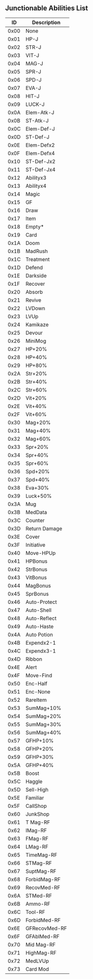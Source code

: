 ## Junctionable Abilities List

| ID   | Description   |
|------|---------------|
| 0x00 | None          |
| 0x01 | HP-J          |
| 0x02 | STR-J         |
| 0x03 | VIT-J         |
| 0x04 | MAG-J         |
| 0x05 | SPR-J         |
| 0x06 | SPD-J         |
| 0x07 | EVA-J         |
| 0x08 | HIT-J         |
| 0x09 | LUCK-J        |
| 0x0A | Elem-Atk-J    |
| 0x0B | ST-Atk-J      |
| 0x0C | Elem-Def-J    |
| 0x0D | ST-Def-J      |
| 0x0E | Elem-Defx2    |
| 0x0F | Elem-Defx4    |
| 0x10 | ST-Def-Jx2    |
| 0x11 | ST-Def-Jx4    |
| 0x12 | Abilityx3     |
| 0x13 | Abilityx4     |
| 0x14 | Magic         |
| 0x15 | GF            |
| 0x16 | Draw          |
| 0x17 | Item          |
| 0x18 | Empty*        |
| 0x19 | Card          |
| 0x1A | Doom          |
| 0x1B | MadRush       |
| 0x1C | Treatment     |
| 0x1D | Defend        |
| 0x1E | Darkside      |
| 0x1F | Recover       |
| 0x20 | Absorb        |
| 0x21 | Revive        |
| 0x22 | LVDown        |
| 0x23 | LVUp          |
| 0x24 | Kamikaze      |
| 0x25 | Devour        |
| 0x26 | MiniMog       |
| 0x27 | HP+20%        |
| 0x28 | HP+40%        |
| 0x29 | HP+80%        |
| 0x2A | Str+20%       |
| 0x2B | Str+40%       |
| 0x2C | Str+60%       |
| 0x2D | Vit+20%       |
| 0x2E | Vit+40%       |
| 0x2F | Vit+60%       |
| 0x30 | Mag+20%       |
| 0x31 | Mag+40%       |
| 0x32 | Mag+60%       |
| 0x33 | Spr+20%       |
| 0x34 | Spr+40%       |
| 0x35 | Spr+60%       |
| 0x36 | Spd+20%       |
| 0x37 | Spd+40%       |
| 0x38 | Eva+30%       |
| 0x39 | Luck+50%      |
| 0x3A | Mug           |
| 0x3B | MedData       |
| 0x3C | Counter       |
| 0x3D | Return Damage |
| 0x3E | Cover         |
| 0x3F | Initiative    |
| 0x40 | Move-HPUp     |
| 0x41 | HPBonus       |
| 0x42 | StrBonus      |
| 0x43 | VitBonus      |
| 0x44 | MagBonus      |
| 0x45 | SprBonus      |
| 0x46 | Auto-Protect  |
| 0x47 | Auto-Shell    |
| 0x48 | Auto-Reflect  |
| 0x49 | Auto-Haste    |
| 0x4A | Auto Potion   |
| 0x4B | Expendx2-1    |
| 0x4C | Expendx3-1    |
| 0x4D | Ribbon        |
| 0x4E | Alert         |
| 0x4F | Move-Find     |
| 0x50 | Enc-Half      |
| 0x51 | Enc-None      |
| 0x52 | RareItem      |
| 0x53 | SumMag+10%    |
| 0x54 | SumMag+20%    |
| 0x55 | SumMag+30%    |
| 0x56 | SumMag+40%    |
| 0x57 | GFHP+10%      |
| 0x58 | GFHP+20%      |
| 0x59 | GFHP+30%      |
| 0x5A | GFHP+40%      |
| 0x5B | Boost         |
| 0x5C | Haggle        |
| 0x5D | Sell-High     |
| 0x5E | Familiar      |
| 0x5F | CallShop      |
| 0x60 | JunkShop      |
| 0x61 | T Mag-RF      |
| 0x62 | IMag-RF       |
| 0x63 | FMag-RF       |
| 0x64 | LMag-RF       |
| 0x65 | TimeMag-RF    |
| 0x66 | STMag-RF      |
| 0x67 | SuptMag-RF    |
| 0x68 | ForbidMag-RF  |
| 0x69 | RecovMed-RF   |
| 0x6A | STMed-RF      |
| 0x6B | Ammo-RF       |
| 0x6C | Tool-RF       |
| 0x6D | ForbidMed-RF  |
| 0x6E | GFRecovMed-RF |
| 0x6F | GFAblMed-RF   |
| 0x70 | Mid Mag-RF    |
| 0x71 | HighMag-RF    |
| 0x72 | MedLVUp       |
| 0x73 | Card Mod      |